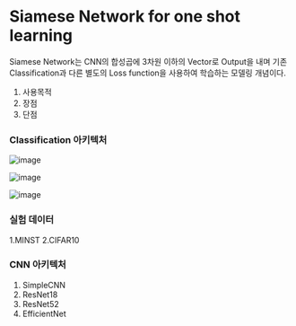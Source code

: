 # Siamese Network for one shot learning

Siamese Network는 CNN의 합성곱에 3차원 이하의 Vector로 Output을 내며 기존 Classification과 다른 별도의 Loss function을 사용하여 
학습하는 모델링 개념이다. 

1. 사용목적
2. 장점
3. 단점

### Classification 아키텍처
![image](https://user-images.githubusercontent.com/66240947/159627529-5164b26b-06af-4259-b6f1-31d23d71ffc5.png)


![image](https://user-images.githubusercontent.com/66240947/159627583-bb78e7ec-5bf9-487a-873b-5750db2ce205.png)


![image](https://user-images.githubusercontent.com/66240947/159627593-7458d387-b9fe-4f96-ad19-dd6eb13c08c3.png)


### 실험 데이터
1.MINST
2.CIFAR10

### CNN 아키텍처
1. SimpleCNN
2. ResNet18
3. ResNet52
4. EfficientNet
